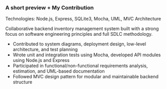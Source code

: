 ### A short preview + My Contribution

Technologies: Node.js, Express, SQLite3, Mocha, UML, MVC Architecture 


Collaborative backend inventory management system built with a strong focus on software engineering principles and full SDLC methodology.
- Contributed to system diagrams, deployment design, low-level architecture, and test planning
- Wrote unit and integration tests using Mocha, developed API modules using Node.js and Express
- Participated in functional/non-functional requirements analysis, estimation, and UML-based documentation
- Followed MVC design pattern for modular and maintainable backend structure

